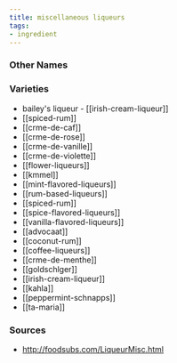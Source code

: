 ```yaml
---
title: miscellaneous liqueurs
tags:
- ingredient
---
```



### Other Names


### Varieties

* bailey's liqueur - [[irish-cream-liqueur]]
* [[spiced-rum]]
* [[crme-de-caf]]
* [[crme-de-rose]]
* [[crme-de-vanille]]
* [[crme-de-violette]]
* [[flower-liqueurs]]
* [[kmmel]]
* [[mint-flavored-liqueurs]]
* [[rum-based-liqueurs]]
* [[spiced-rum]]
* [[spice-flavored-liqueurs]]
* [[vanilla-flavored-liqueurs]]
* [[advocaat]]
* [[coconut-rum]]
* [[coffee-liqueurs]]
* [[crme-de-menthe]]
* [[goldschlger]]
* [[irish-cream-liqueur]]
* [[kahla]]
* [[peppermint-schnapps]]
* [[ta-maria]]

### Sources
* http://foodsubs.com/LiqueurMisc.html
